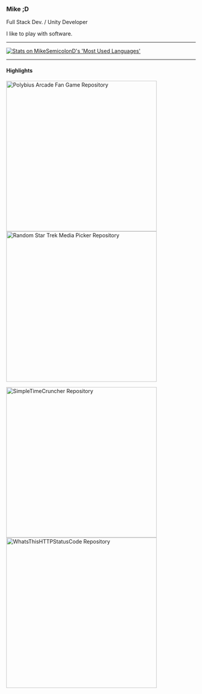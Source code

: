 ### Mike ;D
Full Stack Dev. / Unity Developer

I like to play with software.

---
[<picture title="Most Used Languages">
    <source
      srcset="https://github-readme-stats.vercel.app/api/top-langs/?username=MikeSemicolonD&layout=compact&theme=github_dark"
      media="(prefers-color-scheme: dark)"
    />
    <img src="https://github-readme-stats.vercel.app/api/top-langs/?username=MikeSemicolonD&layout=compact" alt="Stats on MikeSemicolonD's 'Most Used Languages'" />
</picture>
](https://github.com/anuraghazra/github-readme-stats)

---
#### Highlights
[<picture title="Polybius Arcade Fan Game">
    <source
      srcset="https://github-readme-stats.vercel.app/api/pin/?username=MikeSemicolonD&repo=Polybius_Arcade_Fan_Game&theme=github_dark&hide_border=true&card_width=800"
      media="(prefers-color-scheme: dark)"
    />
    <img align="center" width=400 src="https://github-readme-stats.vercel.app/api/pin/?username=MikeSemicolonD&repo=Polybius_Arcade_Fan_Game&theme=default_repocard&card_width=800" alt="Polybius Arcade Fan Game Repository" />
</picture>
](https://github.com/MikeSemicolonD/Polybius_Arcade_Fan_Game)
[<picture title="Random Star Trek Media Picker">
    <source
      srcset="https://github-readme-stats.vercel.app/api/pin/?username=MikeSemicolonD&repo=Random_Star_Trek_Media_Picker&theme=github_dark&hide_border=true"
      media="(prefers-color-scheme: dark)"
    />
    <img align="center" width=400 src="https://github-readme-stats.vercel.app/api/pin/?username=MikeSemicolonD&repo=Random_Star_Trek_Media_Picker&theme=default_repocard" alt="Random Star Trek Media Picker Repository" />
</picture>
](https://github.com/MikeSemicolonD/Random_Star_Trek_Media_Picker)

[<picture title="SimpleTimeCruncher">
    <source
      srcset="https://github-readme-stats.vercel.app/api/pin/?username=MikeSemicolonD&repo=SimpleTimeCruncher&theme=github_dark&hide_border=true"
      media="(prefers-color-scheme: dark)"
    />
    <img align="center" width=400 src="https://github-readme-stats.vercel.app/api/pin/?username=MikeSemicolonD&repo=SimpleTimeCruncher&theme=default_repocard" alt="SimpleTimeCruncher Repository" />
</picture>
](https://github.com/MikeSemicolonD/SimpleTimeCruncher)
[<picture title="WhatsThisHTTPStatusCode">
    <source
      srcset="https://github-readme-stats.vercel.app/api/pin/?username=MikeSemicolonD&repo=WhatsThisHTTPStatusCode&theme=github_dark&hide_border=true"
      media="(prefers-color-scheme: dark)"
    />
    <img align="center" width=400 src="https://github-readme-stats.vercel.app/api/pin/?username=MikeSemicolonD&repo=WhatsThisHTTPStatusCode&theme=default_repocard" alt="WhatsThisHTTPStatusCode Repository" />
</picture>
](https://github.com/MikeSemicolonD/WhatsThisHTTPStatusCode)
